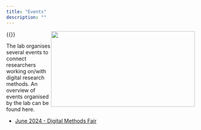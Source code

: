 ```yaml
---
title: "Events"
description: ""
---
```



{{<img style="float: right;" width="384" height="203" src="https://digicomlab.github.io/profile_pic/panel.jpg">}}


The lab organises several events to connect researchers working on/with digital research methods. An overview of events organised by the lab can be found here.

- [June 2024 - Digital Methods Fair](.https://digicomlab.github.io/events/fair/)
